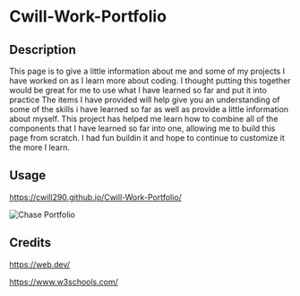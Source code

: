 # Cwill-Work-Portfolio

## Description

 This page is to give a little information about me and some of my projects I have worked on as I learn more about coding.
 I thought putting this together would be great for me to use what I have learned so far and put it into practice
 The items I have provided will help give you an understanding of some of the skills i have learned so far as well as provide a little information about myself.
 This project has helped me learn how to combine all of the components that I have learned so far into one, allowing me to build this page from scratch. I had fun buildin it and hope to continue to customize it the more I learn.

## Usage

https://cwill290.github.io/Cwill-Work-Portfolio/


![Chase Portfolio](https://user-images.githubusercontent.com/130315092/235034466-9b3f3c4c-91c8-45ce-9890-820a5c4ce254.png)

## Credits

https://web.dev/

https://www.w3schools.com/

